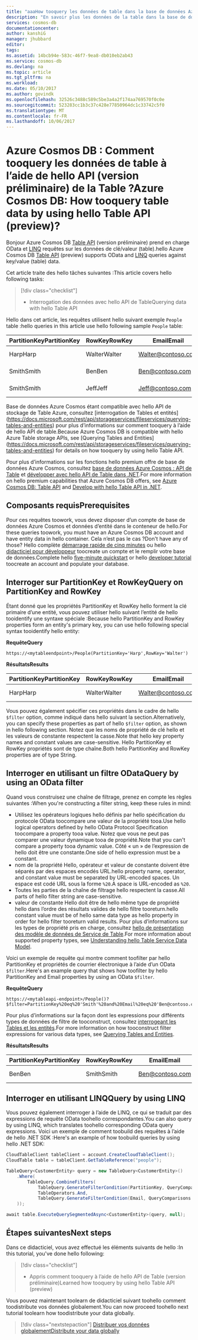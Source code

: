 ```yaml
---
title: "aaaHow tooquery les données de table dans la base de données Azure Cosmos ? | Microsoft Docs"
description: "En savoir plus les données de la table dans la base de données Azure Cosmos tooquery"
services: cosmos-db
documentationcenter: 
author: kanshiG
manager: jhubbard
editor: 
tags: 
ms.assetid: 14bcb94e-583c-46f7-9ea8-db010eb2ab43
ms.service: cosmos-db
ms.devlang: na
ms.topic: article
ms.tgt_pltfrm: na
ms.workload: 
ms.date: 05/10/2017
ms.author: govindk
ms.openlocfilehash: 32526c3488c589c5be3a4a2f174aa769570f0c0e
ms.sourcegitcommit: 523283cc1b3c37c428e77850964dc1c33742c5f0
ms.translationtype: MT
ms.contentlocale: fr-FR
ms.lasthandoff: 10/06/2017
---
```

# <a name="azure-cosmos-db-how-tooquery-table-data-by-using-hello-table-api-preview"></a><span data-ttu-id="475a4-104">Azure Cosmos DB : Comment tooquery les données de table à l’aide de hello API (version préliminaire) de la Table ?</span><span class="sxs-lookup"><span data-stu-id="475a4-104">Azure Cosmos DB: How tooquery table data by using hello Table API (preview)?</span></span>

<span data-ttu-id="475a4-105">Bonjour Azure Cosmos DB [Table API](table-introduction.md) (version préliminaire) prend en charge OData et [LINQ](https://docs.microsoft.com/rest/api/storageservices/fileservices/writing-linq-queries-against-the-table-service) requêtes sur les données de clé/valeur (table).</span><span class="sxs-lookup"><span data-stu-id="475a4-105">hello Azure Cosmos DB [Table API](table-introduction.md) (preview) supports OData and [LINQ](https://docs.microsoft.com/rest/api/storageservices/fileservices/writing-linq-queries-against-the-table-service) queries against key/value (table) data.</span></span>  

<span data-ttu-id="475a4-106">Cet article traite des hello tâches suivantes :</span><span class="sxs-lookup"><span data-stu-id="475a4-106">This article covers hello following tasks:</span></span> 

> [!div class="checklist"]
> * <span data-ttu-id="475a4-107">Interrogation des données avec hello API de Table</span><span class="sxs-lookup"><span data-stu-id="475a4-107">Querying data with hello Table API</span></span>

<span data-ttu-id="475a4-108">Hello dans cet article, les requêtes utilisent hello suivant exemple `People` table :</span><span class="sxs-lookup"><span data-stu-id="475a4-108">hello queries in this article use hello following sample `People` table:</span></span>

| <span data-ttu-id="475a4-109">PartitionKey</span><span class="sxs-lookup"><span data-stu-id="475a4-109">PartitionKey</span></span> | <span data-ttu-id="475a4-110">RowKey</span><span class="sxs-lookup"><span data-stu-id="475a4-110">RowKey</span></span> | <span data-ttu-id="475a4-111">Email</span><span class="sxs-lookup"><span data-stu-id="475a4-111">Email</span></span> | <span data-ttu-id="475a4-112">PhoneNumber</span><span class="sxs-lookup"><span data-stu-id="475a4-112">PhoneNumber</span></span> |
| --- | --- | --- | --- |
| <span data-ttu-id="475a4-113">Harp</span><span class="sxs-lookup"><span data-stu-id="475a4-113">Harp</span></span> | <span data-ttu-id="475a4-114">Walter</span><span class="sxs-lookup"><span data-stu-id="475a4-114">Walter</span></span> | Walter@contoso.com| <span data-ttu-id="475a4-115">425-555-0101</span><span class="sxs-lookup"><span data-stu-id="475a4-115">425-555-0101</span></span> |
| <span data-ttu-id="475a4-116">Smith</span><span class="sxs-lookup"><span data-stu-id="475a4-116">Smith</span></span> | <span data-ttu-id="475a4-117">Ben</span><span class="sxs-lookup"><span data-stu-id="475a4-117">Ben</span></span> | Ben@contoso.com| <span data-ttu-id="475a4-118">425-555-0102</span><span class="sxs-lookup"><span data-stu-id="475a4-118">425-555-0102</span></span> |
| <span data-ttu-id="475a4-119">Smith</span><span class="sxs-lookup"><span data-stu-id="475a4-119">Smith</span></span> | <span data-ttu-id="475a4-120">Jeff</span><span class="sxs-lookup"><span data-stu-id="475a4-120">Jeff</span></span> | Jeff@contoso.com| <span data-ttu-id="475a4-121">425-555-0104</span><span class="sxs-lookup"><span data-stu-id="475a4-121">425-555-0104</span></span> | 

<span data-ttu-id="475a4-122">Base de données Azure Cosmos étant compatible avec hello API de stockage de Table Azure, consultez [interrogation de Tables et entités] (https://docs.microsoft.com/rest/api/storageservices/fileservices/querying-tables-and-entities) pour plus d’informations sur comment tooquery à l’aide de hello API de table.</span><span class="sxs-lookup"><span data-stu-id="475a4-122">Because Azure Cosmos DB is compatible with hello Azure Table storage APIs, see [Querying Tables and Entities] (https://docs.microsoft.com/rest/api/storageservices/fileservices/querying-tables-and-entities) for details on how tooquery by using hello Table API.</span></span> 

<span data-ttu-id="475a4-123">Pour plus d’informations sur les fonctions hello premium offre de base de données Azure Cosmos, consultez [base de données Azure Cosmos : API de Table](table-introduction.md) et [développer avec hello API de Table dans .NET](tutorial-develop-table-dotnet.md).</span><span class="sxs-lookup"><span data-stu-id="475a4-123">For more information on hello premium capabilities that Azure Cosmos DB offers, see [Azure Cosmos DB: Table API](table-introduction.md) and [Develop with hello Table API in .NET](tutorial-develop-table-dotnet.md).</span></span> 

## <a name="prerequisites"></a><span data-ttu-id="475a4-124">Composants requis</span><span class="sxs-lookup"><span data-stu-id="475a4-124">Prerequisites</span></span>

<span data-ttu-id="475a4-125">Pour ces requêtes toowork, vous devez disposer d’un compte de base de données Azure Cosmos et données d’entité dans le conteneur de hello.</span><span class="sxs-lookup"><span data-stu-id="475a4-125">For these queries toowork, you must have an Azure Cosmos DB account and have entity data in hello container.</span></span> <span data-ttu-id="475a4-126">Cela n’est pas le cas ?</span><span class="sxs-lookup"><span data-stu-id="475a4-126">Don't have any of those?</span></span> <span data-ttu-id="475a4-127">Hello complète [démarrage rapide de cinq minutes](https://aka.ms/acdbtnetqs) ou hello [didacticiel pour développeur](https://aka.ms/acdbtabletut) toocreate un compte et le remplir votre base de données.</span><span class="sxs-lookup"><span data-stu-id="475a4-127">Complete hello [five-minute quickstart](https://aka.ms/acdbtnetqs) or hello [developer tutorial](https://aka.ms/acdbtabletut) toocreate an account and populate your database.</span></span>

## <a name="query-on-partitionkey-and-rowkey"></a><span data-ttu-id="475a4-128">Interroger sur PartitionKey et RowKey</span><span class="sxs-lookup"><span data-stu-id="475a4-128">Query on PartitionKey and RowKey</span></span>
<span data-ttu-id="475a4-129">Étant donné que les propriétés PartitionKey et RowKey hello forment la clé primaire d’une entité, vous pouvez utiliser hello suivant l’entité de hello tooidentify une syntaxe spéciale :</span><span class="sxs-lookup"><span data-stu-id="475a4-129">Because hello PartitionKey and RowKey properties form an entity's primary key, you can use hello following special syntax tooidentify hello entity:</span></span> 

<span data-ttu-id="475a4-130">**Requête**</span><span class="sxs-lookup"><span data-stu-id="475a4-130">**Query**</span></span>

```
https://<mytableendpoint>/People(PartitionKey='Harp',RowKey='Walter')  
```
<span data-ttu-id="475a4-131">**Résultats**</span><span class="sxs-lookup"><span data-stu-id="475a4-131">**Results**</span></span>

| <span data-ttu-id="475a4-132">PartitionKey</span><span class="sxs-lookup"><span data-stu-id="475a4-132">PartitionKey</span></span> | <span data-ttu-id="475a4-133">RowKey</span><span class="sxs-lookup"><span data-stu-id="475a4-133">RowKey</span></span> | <span data-ttu-id="475a4-134">Email</span><span class="sxs-lookup"><span data-stu-id="475a4-134">Email</span></span> | <span data-ttu-id="475a4-135">PhoneNumber</span><span class="sxs-lookup"><span data-stu-id="475a4-135">PhoneNumber</span></span> |
| --- | --- | --- | --- |
| <span data-ttu-id="475a4-136">Harp</span><span class="sxs-lookup"><span data-stu-id="475a4-136">Harp</span></span> | <span data-ttu-id="475a4-137">Walter</span><span class="sxs-lookup"><span data-stu-id="475a4-137">Walter</span></span> | Walter@contoso.com| <span data-ttu-id="475a4-138">425-555-0104</span><span class="sxs-lookup"><span data-stu-id="475a4-138">425-555-0104</span></span> |

<span data-ttu-id="475a4-139">Vous pouvez également spécifier ces propriétés dans le cadre de hello `$filter` option, comme indiqué dans hello suivant la section.</span><span class="sxs-lookup"><span data-stu-id="475a4-139">Alternatively, you can specify these properties as part of hello `$filter` option, as shown in hello following section.</span></span> <span data-ttu-id="475a4-140">Notez que les noms de propriété de clé hello et les valeurs de constante respectent la casse.</span><span class="sxs-lookup"><span data-stu-id="475a4-140">Note that hello key property names and constant values are case-sensitive.</span></span> <span data-ttu-id="475a4-141">Hello PartitionKey et RowKey propriétés sont de type chaîne.</span><span class="sxs-lookup"><span data-stu-id="475a4-141">Both hello PartitionKey and RowKey properties are of type String.</span></span> 

## <a name="query-by-using-an-odata-filter"></a><span data-ttu-id="475a4-142">Interroger en utilisant un filtre OData</span><span class="sxs-lookup"><span data-stu-id="475a4-142">Query by using an OData filter</span></span>
<span data-ttu-id="475a4-143">Quand vous construisez une chaîne de filtrage, prenez en compte les règles suivantes :</span><span class="sxs-lookup"><span data-stu-id="475a4-143">When you're constructing a filter string, keep these rules in mind:</span></span> 

* <span data-ttu-id="475a4-144">Utilisez les opérateurs logiques hello définis par hello spécification du protocole OData toocompare une valeur de la propriété tooa.</span><span class="sxs-lookup"><span data-stu-id="475a4-144">Use hello logical operators defined by hello OData Protocol Specification toocompare a property tooa value.</span></span> <span data-ttu-id="475a4-145">Notez que vous ne peut pas comparer une valeur dynamique tooa de propriété.</span><span class="sxs-lookup"><span data-stu-id="475a4-145">Note that you can't compare a property tooa dynamic value.</span></span> <span data-ttu-id="475a4-146">Côté « un » de l’expression de hello doit être une constante.</span><span class="sxs-lookup"><span data-stu-id="475a4-146">One side of hello expression must be a constant.</span></span> 
* <span data-ttu-id="475a4-147">nom de la propriété Hello, opérateur et valeur de constante doivent être séparés par des espaces encodés URL.</span><span class="sxs-lookup"><span data-stu-id="475a4-147">hello property name, operator, and constant value must be separated by URL-encoded spaces.</span></span> <span data-ttu-id="475a4-148">Un espace est codé URL sous la forme `%20`.</span><span class="sxs-lookup"><span data-stu-id="475a4-148">A space is URL-encoded as `%20`.</span></span> 
* <span data-ttu-id="475a4-149">Toutes les parties de la chaîne de filtrage hello respectent la casse.</span><span class="sxs-lookup"><span data-stu-id="475a4-149">All parts of hello filter string are case-sensitive.</span></span> 
* <span data-ttu-id="475a4-150">valeur de constante Hello doit être de hello même type de propriété hello dans l’ordre des résultats valides de hello filtre tooreturn.</span><span class="sxs-lookup"><span data-stu-id="475a4-150">hello constant value must be of hello same data type as hello property in order for hello filter tooreturn valid results.</span></span> <span data-ttu-id="475a4-151">Pour plus d’informations sur les types de propriété pris en charge, consultez [hello de présentation des modèle de données de Service de Table](https://docs.microsoft.com/rest/api/storageservices/understanding-the-table-service-data-model).</span><span class="sxs-lookup"><span data-stu-id="475a4-151">For more information about supported property types, see [Understanding hello Table Service Data Model](https://docs.microsoft.com/rest/api/storageservices/understanding-the-table-service-data-model).</span></span> 

<span data-ttu-id="475a4-152">Voici un exemple de requête qui montre comment toofilter par hello PartitionKey et propriétés de courrier électronique à l’aide d’un OData `$filter`.</span><span class="sxs-lookup"><span data-stu-id="475a4-152">Here's an example query that shows how toofilter by hello PartitionKey and Email properties by using an OData `$filter`.</span></span>

<span data-ttu-id="475a4-153">**Requête**</span><span class="sxs-lookup"><span data-stu-id="475a4-153">**Query**</span></span>

```
https://<mytableapi-endpoint>/People()?$filter=PartitionKey%20eq%20'Smith'%20and%20Email%20eq%20'Ben@contoso.com'
```

<span data-ttu-id="475a4-154">Pour plus d’informations sur la façon dont les expressions pour différents types de données de filtre de tooconstruct, consultez [interrogeant les Tables et les entités](https://docs.microsoft.com/rest/api/storageservices/querying-tables-and-entities).</span><span class="sxs-lookup"><span data-stu-id="475a4-154">For more information on how tooconstruct filter expressions for various data types, see [Querying Tables and Entities](https://docs.microsoft.com/rest/api/storageservices/querying-tables-and-entities).</span></span>

<span data-ttu-id="475a4-155">**Résultats**</span><span class="sxs-lookup"><span data-stu-id="475a4-155">**Results**</span></span>

| <span data-ttu-id="475a4-156">PartitionKey</span><span class="sxs-lookup"><span data-stu-id="475a4-156">PartitionKey</span></span> | <span data-ttu-id="475a4-157">RowKey</span><span class="sxs-lookup"><span data-stu-id="475a4-157">RowKey</span></span> | <span data-ttu-id="475a4-158">Email</span><span class="sxs-lookup"><span data-stu-id="475a4-158">Email</span></span> | <span data-ttu-id="475a4-159">PhoneNumber</span><span class="sxs-lookup"><span data-stu-id="475a4-159">PhoneNumber</span></span> |
| --- | --- | --- | --- |
| <span data-ttu-id="475a4-160">Ben</span><span class="sxs-lookup"><span data-stu-id="475a4-160">Ben</span></span> |<span data-ttu-id="475a4-161">Smith</span><span class="sxs-lookup"><span data-stu-id="475a4-161">Smith</span></span> | Ben@contoso.com| <span data-ttu-id="475a4-162">425-555-0102</span><span class="sxs-lookup"><span data-stu-id="475a4-162">425-555-0102</span></span> |

## <a name="query-by-using-linq"></a><span data-ttu-id="475a4-163">Interroger en utilisant LINQ</span><span class="sxs-lookup"><span data-stu-id="475a4-163">Query by using LINQ</span></span> 
<span data-ttu-id="475a4-164">Vous pouvez également interroger à l’aide de LINQ, ce qui se traduit par des expressions de requête OData toohello correspondantes.</span><span class="sxs-lookup"><span data-stu-id="475a4-164">You can also query by using LINQ, which translates toohello corresponding OData query expressions.</span></span> <span data-ttu-id="475a4-165">Voici un exemple de comment toobuild des requêtes à l’aide de hello .NET SDK :</span><span class="sxs-lookup"><span data-stu-id="475a4-165">Here's an example of how toobuild queries by using hello .NET SDK:</span></span>

```csharp
CloudTableClient tableClient = account.CreateCloudTableClient();
CloudTable table = tableClient.GetTableReference("people");

TableQuery<CustomerEntity> query = new TableQuery<CustomerEntity>()
    .Where(
        TableQuery.CombineFilters(
            TableQuery.GenerateFilterCondition(PartitionKey, QueryComparisons.Equal, "Smith"),
            TableOperators.And,
            TableQuery.GenerateFilterCondition(Email, QueryComparisons.Equal,"Ben@contoso.com")
    ));

await table.ExecuteQuerySegmentedAsync<CustomerEntity>(query, null);
```

## <a name="next-steps"></a><span data-ttu-id="475a4-166">Étapes suivantes</span><span class="sxs-lookup"><span data-stu-id="475a4-166">Next steps</span></span>

<span data-ttu-id="475a4-167">Dans ce didacticiel, vous avez effectué les éléments suivants de hello :</span><span class="sxs-lookup"><span data-stu-id="475a4-167">In this tutorial, you've done hello following:</span></span>

> [!div class="checklist"]
> * <span data-ttu-id="475a4-168">Appris comment tooquery à l’aide de hello API de Table (version préliminaire)</span><span class="sxs-lookup"><span data-stu-id="475a4-168">Learned how tooquery by using hello Table API (preview)</span></span> 

<span data-ttu-id="475a4-169">Vous pouvez maintenant toolearn de didacticiel suivant toohello comment toodistribute vos données globalement.</span><span class="sxs-lookup"><span data-stu-id="475a4-169">You can now proceed toohello next tutorial toolearn how toodistribute your data globally.</span></span>

> [!div class="nextstepaction"]
> [<span data-ttu-id="475a4-170">Distribuer vos données globalement</span><span class="sxs-lookup"><span data-stu-id="475a4-170">Distribute your data globally</span></span>](tutorial-global-distribution-documentdb.md)
